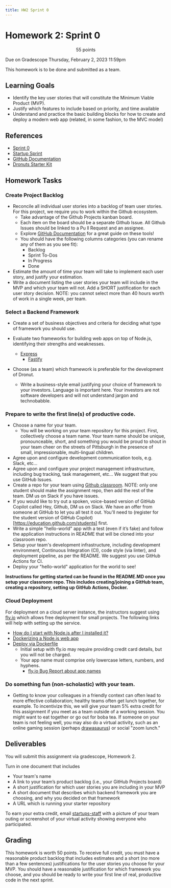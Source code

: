 ```yaml
---
title: HW2 Sprint 0
---
```


# Homework 2: Sprint 0


<p style="text-align: center;">
55 points<br/>  

Due on Gradescope Thursday, February 2, 2023 11:59pm<br/>

This homework is to be done and submitted as a team.<br/>
</p>

## Learning Goals

- Identify the key user stories that will constitute the Minimum Viable Product (MVP).
- Justify which features to include based on priority, and time available
- Understand and practice the basic building blocks for how to create and deploy a modern web app (related, in some fashion, to the MVC model)

## References

 - [Sprint 0](https://www.smallfootprint.com/insights/how-to-use-sprint-zero-to-prepare-an-agile-software-development-project)
 - [Startup Sprint](https://scrumdictionary.com/term/startup-sprint/)
 - [GitHub Documentation](https://docs.github.com/)
 - [Dronuts Starter Kit](https://github.com/CMU-17-356/dronut-starter)

## Homework Tasks

### Create Project Backlog

- Reconcile all individual user stories into a backlog of team user stories. For this project, we require you to work within the Github ecosystem.
    - Take advantage of the Github Projects kanban board.
    - Each item on the board should be a separate Github Issue. All Github Issues should be linked to a Pu
    ll Request and an assignee.
    - Explore [GitHub Documentation](https://docs.github.com/) for a great guide on these tools! 
    - You should have the following columns categories (you can rename any of them as you see fit):
        - Backlog
        - Sprint To-Dos
        - In Progress
        - Done
- Estimate the amount of time your team will take to implement each user story, and justify your estimation.
- Write a document listing the user stories your team will include in the MVP and which your team will not. Add a SHORT justification for each user story decision. NOTE: you cannot select more than 40 hours worth of work in a single week, per team.

### Select a Backend Framework

- Create a set of business objectives and criteria for deciding what type of framework you should use.
- Evaluate two frameworks for building web apps on top of Node.js, identifying their strengths and weaknesses.

    - [Express](https://expressjs.com)
	  - [Fastify](https://www.fastify.io)

-	Choose (as a team) which framework is preferable for the development of Dronut. 
    - Write a business-style email justifying your choice of framework to your investors. Language is important here. Your investors are not software developers and will not understand jargon and technobabble.

### Prepare to write the first line(s) of productive code.

- Choose a name for your team. 
    - You will be working on your team repository for this project. First, collectively choose a team name. Your team name should be unique, pronounceable, short, and something you would be proud to shout in your team cheer on the streets of Pittsburgh in the presence of small, impressionable, multi-lingual children.
- Agree upon and configure development communication tools, e.g. Slack, etc...
- Agree upon and configure your project management infrastructure, including bug tracking, task management, etc... We suggest that you use GitHub Issues. 
-	Create a repo for your team using [Github classroom](https://classroom.github.com/a/gHfJdaqu). NOTE: only one student should make the assignment repo, then add the rest of the team. DM us on Slack if you have issues.
- If you would like to try out a spoken, voice-based version of GitHub Copilot called Hey, Github, DM us on Slack. We have an offer from someone at GitHub to let you all test it out. You'll need to (register for the student version of GitHub Copilot)[https://education.github.com/students] first.
- Write a simple "hello-world" app with a test (even if it’s fake) and follow the application instructions in README that will be cloned into your classroom repo. 
- Setup your team's development infrastructure, including development environment, Continuous Integration (CI), code style (via linter), and deployment pipeline, as per the README. We suggest you use GitHub Actions for CI. 
- Deploy your "hello-world" application for the world to see!

**Instructions for getting started can be found in the README.MD once you setup your classroom repo. This includes creating/joining a GitHub team, creating a repository, setting up GitHub Actions, Docker.**

### Cloud Deployment

For deployment on a cloud server instance, the instructors suggest using [fly.io](https://fly.io) which allows free deployment for small projects. The following links will help with setting up the service.

- [How do I start with Node.js after I installed it?](https://nodejs.org/en/docs/guides/getting-started-guide/)
- [Dockerizing a Node.js web app](https://nodejs.org/en/docs/guides/nodejs-docker-webapp/)
- [Deploy via Dockerfile](https://fly.io/docs/languages-and-frameworks/dockerfile/) 
    - Initial setup with fly.io may require providing credit card details, but you will not be charged.
    - Your app name must comprise only lowercase letters, numbers, and hyphens.
        - [fly.io Bug Report about app names](https://community.fly.io/t/cannot-choose-region-on-launch/4949)


### Do something fun (non-scholastic) with your team.

- Getting to know your colleagues in a friendly context can often lead to more effective collaboration; healthy teams often get lunch together, for example. To incentivize this, we will give your team 5% extra credit for this assignment if you meet as a team outside of a working session. You might want to eat together or go out for boba tea. If someone on your team is not feeling well, you may also do a virtual activity, such as an online gaming session (perhaps [drawasaurus](https://www.drawasaurus.org)) or social "zoom lunch." 

## Deliverables

You will submit this assignment via gradescope, Homework 2.

Turn in one document that includes

- Your team's name
- A link to your team’s product backlog (i.e., your GitHub Projects board)
- A short justification for which user stories you are including in your MVP
- A short document that describes which backend framework you are choosing, and why you decided on that framework
- A URL which is running your starter repository

To earn your extra credit, email [startups-staff](mailto:startups-staff@lists.andrew.cmu.edu) with a picture of your team outing or screenshot of your virtual activity showing everyone who participated. 

## Grading

This homework is worth 50 points. To receive full credit, you must have a reasonable product backlog that includes estimates and a short (no more than a few sentences) justifications for the user stories you choose for your MVP. You should have a reasonable justification for which framework you choose, and you should be ready to write your first line of real, productive code in the next sprint.
